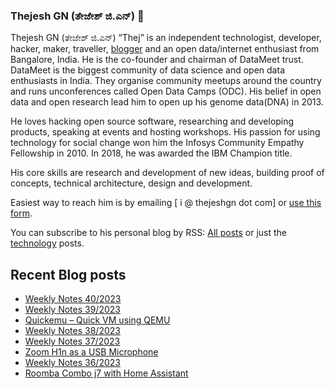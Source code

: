 ### Thejesh GN (ತೇಜೇಶ್ ಜಿ.ಎನ್) 👋

Thejesh GN (ತೇಜೇಶ್ ಜಿ.ಎನ್) “Thej” is an independent technologist, developer, hacker, maker, traveller, [blogger](https://thejeshgn.com/) and an open data/internet enthusiast from Bangalore, India. He is the co-founder and chairman of DataMeet trust. DataMeet is the biggest community of data science and open data enthusiasts in India. They organise community meetups around the country and runs unconferences called Open Data Camps (ODC). His belief in open data and open research lead him to open up his genome data(DNA) in 2013.

He loves hacking open source software, researching and developing products, speaking at events and hosting workshops. His passion for using technology for social change won him the Infosys Community Empathy Fellowship in 2010. In 2018, he was awarded the IBM Champion title.

His core skills are research and development of new ideas, building proof of concepts, technical architecture, design and development.

Easiest way to reach him is by emailing [ i @ thejeshgn dot com] or [use this form](https://thejeshgn.com/contact/).

You can subscribe to his personal blog by RSS: [All posts](https://feeds.thejeshgn.com/thejeshgn) or just the [technology](https://feeds.thejeshgn.com/technology) posts.

## Recent Blog posts
<!-- BLOG-POST-LIST:START -->
- [Weekly Notes 40/2023](https://thejeshgn.com/2023/10/06/weekly-notes-40-2023/)
- [Weekly Notes 39/2023](https://thejeshgn.com/2023/09/30/weekly-notes-39-2023/)
- [Quickemu – Quick VM using QEMU](https://thejeshgn.com/2023/09/26/quickemu-quick-vm-using-qemu/)
- [Weekly Notes 38/2023](https://thejeshgn.com/2023/09/22/weekly-notes-38-2023/)
- [Weekly Notes 37/2023](https://thejeshgn.com/2023/09/15/weekly-notes-37-2023/)
- [Zoom H1n as a USB Microphone](https://thejeshgn.com/2023/09/14/zoom-h1n-as-a-usb-microphone/)
- [Weekly Notes 36/2023](https://thejeshgn.com/2023/09/08/weekly-notes-36-2023/)
- [Roomba Combo j7 with Home Assistant](https://thejeshgn.com/2023/09/07/roomba-combo-j7-with-home-assistant/)
<!-- BLOG-POST-LIST:END -->
